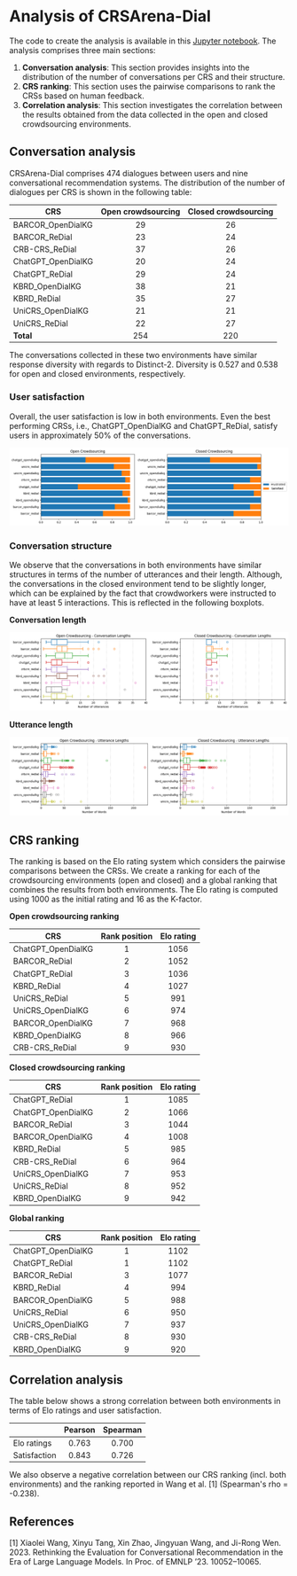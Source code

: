 # Analysis of CRSArena-Dial

The code to create the analysis is available in this [Jupyter notebook](tool/analysis.ipynb). The analysis comprises three main sections:

1. **Conversation analysis**: This section provides insights into the distribution of the number of conversations per CRS and their structure.
2. **CRS ranking**: This section uses the pairwise comparisons to rank the CRSs based on human feedback.
3. **Correlation analysis**: This section investigates the correlation between the results obtained from the data collected in the open and closed crowdsourcing environments.

## Conversation analysis

CRSArena-Dial comprises 474 dialogues between users and nine conversational recommendation systems. The distribution of the number of dialogues per CRS is shown in the following table:

| CRS | Open crowdsourcing | Closed crowdsourcing |
| --- | :----------------: | :------------------: |
| BARCOR_OpenDialKG | 29 | 26 |
| BARCOR_ReDial | 23 | 24 |
| CRB-CRS_ReDial | 37 | 26 |
| ChatGPT_OpenDialKG | 20 | 24 |
| ChatGPT_ReDial | 29 | 24 |
| KBRD_OpenDialKG | 38 | 21 |
| KBRD_ReDial | 35 | 27 |
| UniCRS_OpenDialKG | 21 | 21 |
| UniCRS_ReDial | 22 | 27 |
| **Total** | 254 | 220 |

The conversations collected in these two environments have similar response diversity with regards to Distinct-2. Diversity is 0.527 and 0.538 for open and closed environments, respectively.

### User satisfaction

Overall, the user satisfaction is low in both environments. Even the best performing CRSs, i.e., ChatGPT_OpenDialKG and ChatGPT_ReDial, satisfy users in approximately 50% of the conversations.

![User satisfaction across CRSs in open and closed crowdsourcing environments](_static/envs_user_satisfaction.png)

### Conversation structure

We observe that the conversations in both environments have similar structures in terms of the number of utterances and their length. Although, the conversations in the closed environment tend to be slightly longer, which can be explained by the fact that crowdworkers were instructed to have at least 5 interactions. This is reflected in the following boxplots.

**Conversation length**

![Boxplot of conversation length per CRS in open and closed crowdsourcing environments](_static/envs_boxplot_conv_lengths.png)

**Utterance length**

![Boxplot of utterance length per CRS in open and closed crowdsourcing environments](_static/envs_boxplot_utterance_lengths.png)

## CRS ranking

The ranking is based on the Elo rating system which considers the pairwise comparisons between the CRSs. We create a ranking for each of the crowdsourcing environments (open and closed) and a global ranking that combines the results from both environments. The Elo rating is computed using 1000 as the initial rating and 16 as the K-factor.

**Open crowdsourcing ranking**

| CRS | Rank position | Elo rating |
| --- | :-----------: | :--------: |
| ChatGPT_OpenDialKG | 1 | 1056 |
| BARCOR_ReDial | 2 | 1052 |
| ChatGPT_ReDial | 3 | 1036 |
| KBRD_ReDial | 4 | 1027 |
| UniCRS_ReDial | 5 | 991 |
| UniCRS_OpenDialKG | 6 | 974 |
| BARCOR_OpenDialKG | 7 | 968 |
| KBRD_OpenDialKG | 8 | 966 |
| CRB-CRS_ReDial | 9 | 930 |

**Closed crowdsourcing ranking**

| CRS | Rank position | Elo rating |
| --- | :-----------: | :--------: |
| ChatGPT_ReDial | 1 | 1085 |
| ChatGPT_OpenDialKG | 2 | 1066 |
| BARCOR_ReDial | 3 | 1044 |
| BARCOR_OpenDialKG | 4 | 1008 |
| KBRD_ReDial | 5 | 985 |
| CRB-CRS_ReDial | 6 | 964 |
| UniCRS_OpenDialKG | 7 | 953 |
| UniCRS_ReDial | 8 | 952 |
| KBRD_OpenDialKG | 9 | 942 |

**Global ranking**

| CRS | Rank position | Elo rating |
| --- | :-----------: | :--------: |
| ChatGPT_OpenDialKG | 1 | 1102 |
| ChatGPT_ReDial | 1 | 1102 |
| BARCOR_ReDial | 3 | 1077 |
| KBRD_ReDial | 4 | 994 |
| BARCOR_OpenDialKG | 5 | 988 |
| UniCRS_ReDial | 6 | 950 |
| UniCRS_OpenDialKG | 7 | 937 |
| CRB-CRS_ReDial | 8 | 930 |
| KBRD_OpenDialKG | 9 | 920 |

## Correlation analysis

The table below shows a strong correlation between both environments in terms of Elo ratings and user satisfaction.

| | Pearson | Spearman |
| --- | :-----: | :------: |
| Elo ratings | 0.763 | 0.700 |
| Satisfaction | 0.843 | 0.726 |

We also observe a negative correlation between our CRS ranking (incl. both environments) and the ranking reported in Wang et al. [1] (Spearman's rho = -0.238).

## References

[1] Xiaolei Wang, Xinyu Tang, Xin Zhao, Jingyuan Wang, and Ji-Rong Wen. 2023. Rethinking the Evaluation for Conversational Recommendation in the Era of Large Language Models. In Proc. of EMNLP ’23. 10052–10065.
